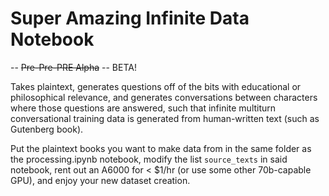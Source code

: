# Super Amazing Infinite Data Notebook
-- ~~Pre-Pre-PRE Alpha~~ --
BETA!

Takes plaintext, generates questions off of the bits with educational or philosophical relevance, and generates conversations between characters where those questions are answered, such that infinite multiturn conversational training data is generated from human-written text (such as Gutenberg book).

Put the plaintext books you want to make data from in the same folder as the processing.ipynb notebook, modify the list `source_texts` in said notebook, rent out an A6000 for < $1/hr (or use some other 70b-capable GPU), and enjoy your new dataset creation.